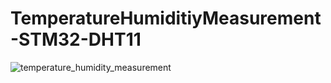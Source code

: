 # TemperatureHumiditiyMeasurement-STM32-DHT11
![temperature_humidity_measurement](https://user-images.githubusercontent.com/99329257/161965818-04b15069-6353-4183-b322-38499d6dcfb3.PNG)
